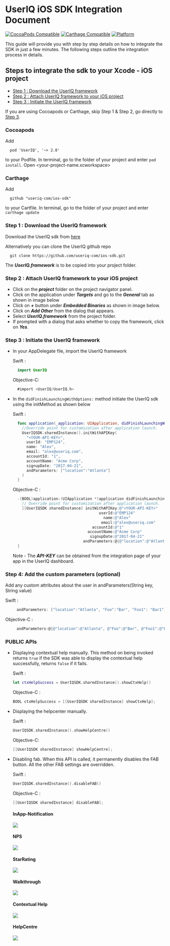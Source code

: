 # UserIQ iOS SDK Integration Document

[![CocoaPods Compatible](https://img.shields.io/cocoapods/v/UserIQ.svg)](https://img.shields.io/cocoapods/v/UserIQ.svg)
[![Carthage Compatible](https://img.shields.io/badge/Carthage-compatible-4BC51D.svg?style=flat)](https://github.com/Carthage/Carthage)
[![Platform](https://img.shields.io/cocoapods/p/UserIQ.svg?style=flat)](http://cocoapods.org/pods/UserIQ)

This guide will provide you with step by step details on how to integrate the SDK in just a few minutes. The following steps outline the integration process in details.

## Steps to integrate the sdk to your Xcode - iOS project

- [Step 1 : Download the UserIQ framework](#step-1--download-the-useriq-framework)
- [Step 2 : Attach UserIQ framework to your iOS project](#step-2--attach-useriq-framework-to-your-ios-project)
- [Step 3 : Initiate the UserIQ framework](#step-3--initiate-the-useriq-framework)

If you are using Cocoapods or Carthage, skip Step 1 & Step 2, go directly to [Step 3](#Step-3--Initiate-the-useriq-framework).

### Cocoapods

Add

```
  pod 'UserIQ', '~> 2.0'
```

to your Podfile.
In terminal, go to the folder of your project and enter `pod install`. Open <your-project-name.xcworkspace>

### Carthage

Add

```
  github "useriq-com/ios-sdk"
```

to your Cartfile. In terminal, go to the folder of your project and enter `carthage update`

### Step 1 : Download the UserIQ framework

Download the UserIQ sdk from [here](http://mobile.useriq.com)

Alternatively you can clone the UserIQ github repo

```
  git clone https://github.com/useriq-com/ios-sdk.git
```

The **_UserIQ.framework_** is to be copied into your project folder.

### Step 2 : Attach UserIQ framework to your iOS project

- Click on the **_project_** folder on the project navigator panel.
- Click on the application under **_Targets_** and go to the **_General_** tab as shown in image below
- Click on **_+_** button under **_Embedded Binaries_** as shown in image below.
- Click on **_Add Other_** from the dialog that appears.
- Select **_UserIQ.framework_** from the project folder.
- If prompted with a dialog that asks whether to copy the framework, click on **_Yes_**.

### Step 3 : Initiate the UserIQ framework

- In your AppDelegate file, import the UserIQ framework

  Swift :

  ```Swift
    import UserIQ
  ```

  Objective-C:

  ```Objective-C
    #import <UserIQ/UserIQ.h>
  ```

- In the `didFinishLaunchingWithOptions:` method initiate the UserIQ sdk using the initMethod as shown below

  Swift :

  ```Swift
    func application(_application: UIApplication, didFinishLaunchingWithOptions launchOptions: [UIApplicationLaunchOptionsKey: Any]?) -> Bool {
      //Override point for customization after application launch.
      UserIQSDK.sharedInstance().initWithAPIKey(
        "<YOUR-API-KEY>",
        userId: "EMP124",
        name: "Alex",
        email: "alex@useriq.com",
        accountId: "1",
        accountName: "Acme Corp",
        signupDate: "2017-04-21",
        andParameters: ["location":"Atlanta"]
      )
    }
  ```

  Objective-C :

  ```Objective-C
    -(BOOL)application:(UIApplication *)application didFinishLaunchingWithOptions:(NSDictionary *)launchOptions {
      // Override point for customization after application launch.
      [[UserIQSDK sharedInstance] initWithAPIKey:@"<YOUR-API-KEY>"
                                        userId:@"EMP124"
                                          name:@"Alex"
                                         email:@"alex@useriq.com"
                                     accountId:@"1"
                                   accountName:@"Acme Corp"
                                    signupDate:@"2017-04-21"
                                 andParameters:@{@"location":@"Atlanta"}];
    }
  ```

  Note - The **_API-KEY_** can be obtained from the integration page of your app in the UserIQ dashboard.
### Step 4: Add the custom parameters (optional)
Add any custom attributes about the user in andParameters(String key, String value)

  Swift :
  ```Swift
       andParameters: ["location":"Atlanta", "Foo":"Bar", "Foo1": "Bar1"]

  ```

  Objective-C :

  ```Objective-C
       andParameters:@{@"location":@"Atlanta", @"Foo":@"Bar", @"Foo1":@"Bar1"}

  ```

### PUBLIC APIs

- Displaying contextual help manually. This method on being invoked returns `true` if the SDK was able to display the contextual help successfully, returns `false` if it fails.

  Swift :

  ```Swift
  let ctxHelpSuccess = UserIQSDK.sharedInstance().showCtxHelp()
  ```

  Objective-C :

  ```Objective-C
  BOOL ctxHelpSuccess = [[UserIQSDK sharedInstance] showCtxHelp];
  ```

- Displaying the helpcenter manually.

  Swift :

  ```Swift
  UserIQSDK.sharedInstance().showHelpCentre()
  ```

  Objective-C:

  ```Objective-C
  [[UserIQSDK sharedInstance] showHelpCentre];
  ```

- Disabling fab. When this API is called, it permanently disables the FAB button. All the other FAB settings are overridden.

  Swift :

  ```Swift
  UserIQSDK.sharedInstance().disableFAB()
  ```

  Objective-C :

  ```Objective-C
  [[UserIQSDK sharedInstance] disableFAB];
  ```

  #### InApp-Notification

  ![](Images/InAppModal.gif)

  #### NPS

  ![](Images/NPSHeader.gif)

  #### StarRating

  ![](Images/RatingFooter.gif)

  #### Walkthrough

  ![](Images/Walkthrough.gif)

  #### Contextual Help

  ![](Images/CtxHelp.gif)

  #### HelpCentre

  ![](Images/Helpcenter.gif)
